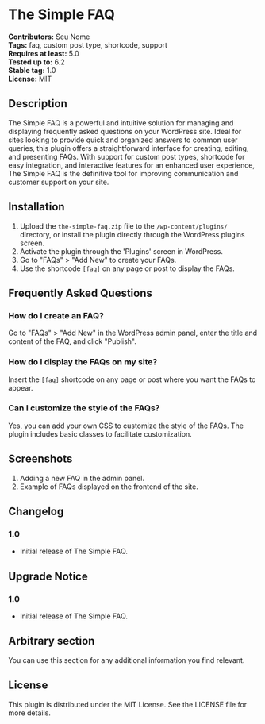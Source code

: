 # The Simple FAQ

**Contributors:** Seu Nome  
**Tags:** faq, custom post type, shortcode, support  
**Requires at least:** 5.0  
**Tested up to:** 6.2  
**Stable tag:** 1.0  
**License:** MIT

## Description

The Simple FAQ is a powerful and intuitive solution for managing and displaying frequently asked questions on your WordPress site. Ideal for sites looking to provide quick and organized answers to common user queries, this plugin offers a straightforward interface for creating, editing, and presenting FAQs. With support for custom post types, shortcode for easy integration, and interactive features for an enhanced user experience, The Simple FAQ is the definitive tool for improving communication and customer support on your site.

## Installation

1. Upload the `the-simple-faq.zip` file to the `/wp-content/plugins/` directory, or install the plugin directly through the WordPress plugins screen.
2. Activate the plugin through the 'Plugins' screen in WordPress.
3. Go to "FAQs" > "Add New" to create your FAQs.
4. Use the shortcode `[faq]` on any page or post to display the FAQs.

## Frequently Asked Questions

### How do I create an FAQ?

Go to "FAQs" > "Add New" in the WordPress admin panel, enter the title and content of the FAQ, and click "Publish".

### How do I display the FAQs on my site?

Insert the `[faq]` shortcode on any page or post where you want the FAQs to appear.

### Can I customize the style of the FAQs?

Yes, you can add your own CSS to customize the style of the FAQs. The plugin includes basic classes to facilitate customization.

## Screenshots

1. Adding a new FAQ in the admin panel.
2. Example of FAQs displayed on the frontend of the site.

## Changelog

### 1.0
- Initial release of The Simple FAQ.

## Upgrade Notice

### 1.0
- Initial release of The Simple FAQ.

## Arbitrary section

You can use this section for any additional information you find relevant.

## License

This plugin is distributed under the MIT License. See the LICENSE file for more details.

